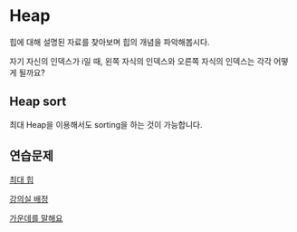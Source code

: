 # Heap

힙에 대해 설명된 자료를 찾아보며 힙의 개념을 파악해봅시다.

자기 자신의 인덱스가 i일 때, 왼쪽 자식의 인덱스와 오른쪽 자식의 인덱스는 각각 어떻게 될까요?

## Heap sort

최대 Heap을 이용해서도 sorting을 하는 것이 가능합니다.

## 연습문제

[최대 힙](http://noj.am/11279)

[강의실 배정](http://noj.am/11000)

[가운데를 말해요](http://noj.am/1655)
